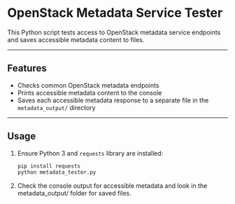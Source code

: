 # OpenStack Metadata Service Tester

This Python script tests access to OpenStack metadata service endpoints and saves accessible metadata content to files.

---

## Features

- Checks common OpenStack metadata endpoints
- Prints accessible metadata content to the console
- Saves each accessible metadata response to a separate file in the `metadata_output/` directory

---

## Usage

1. Ensure Python 3 and `requests` library are installed:
   ```bash
   pip install requests
   python metadata_tester.py

2. Check the console output for accessible metadata and look in the metadata_output/ folder for saved files.

